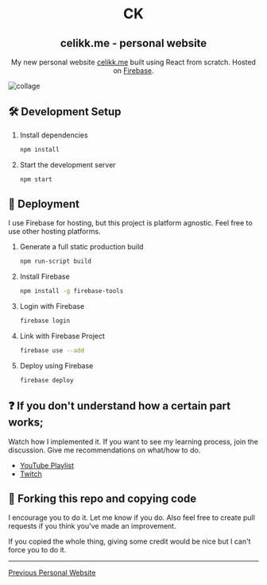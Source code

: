 <h1 align="center">
  CK
</h1>
<h2 align="center">
  celikk.me - personal website
</h2>
<p align="center">
  My new personal website <a href="https://celikk.me" target="_blank">celikk.me</a> built using React from scratch. Hosted on <a href="https://firebase.google.com/docs/hosting" target="_blank">Firebase</a>.
</p>

![collage](https://i.ibb.co/3h4ZyFq/collage.png)

## 🛠 Development Setup

1. Install dependencies

   ```sh
   npm install
   ```

2. Start the development server

   ```sh
   npm start
   ```

## 🚀 Deployment

I use Firebase for hosting, but this project is platform agnostic. Feel free to use other hosting platforms.

1. Generate a full static production build

   ```sh
   npm run-script build
   ```

2. Install Firebase
   ```sh
   npm install -g firebase-tools
   ```
   
3. Login with Firebase

   ```sh
   firebase login
   ```

4. Link with Firebase Project

   ```sh
   firebase use --add
   ```

5. Deploy using Firebase

   ```sh
   firebase deploy
   ```

## ❓ If you don't understand how a certain part works;

Watch how I implemented it. If you want to see my learning process, join the discussion. Give me recommendations on what/how to do.

- [YouTube Playlist](https://www.youtube.com/watch?v=2sxI11_lxSg&list=PLNkfllcUq3AkdeD4Aqp_Z2AIGyyF00_d8&index=39)
- [Twitch](https://www.twitch.tv/celikkoseoglu)

## 🚨 Forking this repo and copying code

I encourage you to do it. Let me know if you do. Also feel free to create pull requests if you think you've made an improvement.

If you copied the whole thing, giving some credit would be nice but I can't force you to do it.

<hr/>

[Previous Personal Website](https://github.com/celikkoseoglu/personalwebsite)
